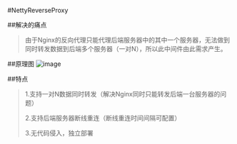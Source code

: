 #NettyReverseProxy

##解决的痛点
>由于Nginx的反向代理只能代理后端服务器中的其中一个服务器，无法做到同时转发数据到后端多个服务器（一对N），所以此中间件由此需求产生。

##原理图
![image](https://github.com/GreatGarlic/NettyReverseProxy/blob/master/preview%20/demo.png)

##特点
>1.支持一对N数据同时转发（解决Nginx同时只能转发后端一台服务器的问题）
>
>2.支持后端服务器断线重连（断线重连时间间隔可配置）
>
>3.无代码侵入，独立部署
